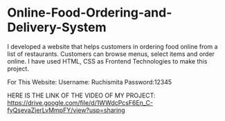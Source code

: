 # Online-Food-Ordering-and-Delivery-System
I developed a website that helps customers in ordering food online from a list of restaurants.
Customers can browse menus, select items and order online.
I have used HTML, CSS as Frontend Technologies to make this project.

For This Website:
Username: Ruchismita
Password:12345

HERE IS THE LINK OF THE VIDEO OF MY PROJECT:
https://drive.google.com/file/d/1WWdcPcsF6En_C-fyQsevaZjerLvMmpFY/view?usp=sharing
